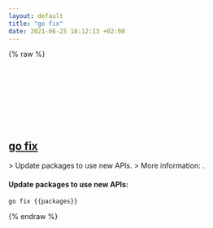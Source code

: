 ```yaml
---
layout: default
title: "go fix"
date: 2021-06-25 18:12:13 +02:00
---
```

{% raw %}
<h2 id="go-fix">
  <a href="/en/common/go-fix.html">go fix</a> <a href="#go-fix"><svg class="icon">
    <use href="/assets/images/unicode_sprite.svg#link" />
  </svg></a>
</h2>
> Update packages to use new APIs.
> More information: <https://golang.org/cmd/go/#hdr-Update_packages_to_use_new_APIs>.

#### Update packages to use new APIs:
```shell
go fix {{packages}}
```
{% endraw %}